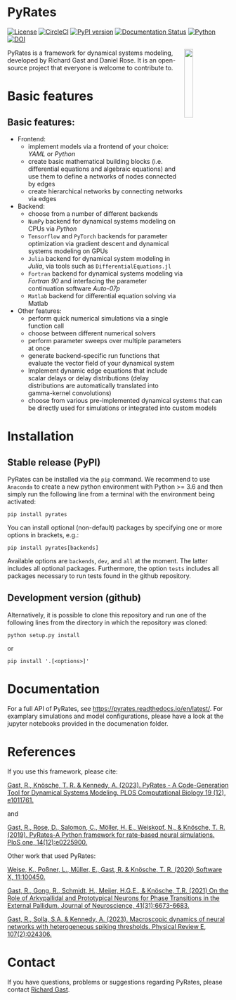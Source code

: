 PyRates
=======

[![License](https://img.shields.io/github/license/pyrates-neuroscience/PyRates.svg)](https://github.com/pyrates-neuroscience/PyRates) 
[![CircleCI](https://circleci.com/gh/pyrates-neuroscience/PyRates/tree/master.svg?style=svg)](https://circleci.com/gh/pyrates-neuroscience/PyRates/tree/master)
[![PyPI version](https://badge.fury.io/py/pyrates.svg)](https://badge.fury.io/py/pyrates)
[![Documentation Status](https://readthedocs.org/projects/pyrates/badge/?version=latest)](https://pyrates.readthedocs.io/en/latest/?badge=latest)
[![Python](https://img.shields.io/pypi/pyversions/pyrates.svg?style=plastic)](https://badge.fury.io/py/pyrates)
[![DOI](https://zenodo.org/badge/162463287.svg)](https://zenodo.org/badge/latestdoi/162463287)

<img src="https://github.com/pyrates-neuroscience/PyRates/blob/master/PyRates_logo_color.png" width="20%" heigth="20%" align="right">

PyRates is a framework for dynamical systems modeling, developed by Richard Gast and Daniel Rose. 
It is an open-source project that everyone is welcome to contribute to.

Basic features
===============

Basic features:
---------------

- Frontend:
   - implement models via a frontend of your choice: *YAML* or *Python*
   - create basic mathematical building blocks (i.e. differential equations and algebraic equations) and use them to define a networks of nodes connected by edges
   - create hierarchical networks by connecting networks via edges
- Backend:
   - choose from a number of different backends
   - `NumPy` backend for dynamical systems modeling on CPUs via *Python*
   - `Tensorflow` and `PyTorch` backends for parameter optimization via gradient descent and dynamical systems modeling on GPUs
   - `Julia` backend for dynamical system modeling in *Julia*, via tools such as `DifferentialEquations.jl`
   - `Fortran` backend for dynamical systems modeling via *Fortran 90* and interfacing the parameter continuation software *Auto-07p*
   - `Matlab` backend for differential equation solving via Matlab
- Other features:
   - perform quick numerical simulations via a single function call
   - choose between different numerical solvers
   - perform parameter sweeps over multiple parameters at once
   - generate backend-specific run functions that evaluate the vector field of your dynamical system
   - Implement dynamic edge equations that include scalar delays or delay distributions (delay distributions are automatically translated into gamma-kernel convolutions)
   - choose from various pre-implemented dynamical systems that can be directly used for simulations or integrated into custom models

Installation
============

Stable release (PyPI)
---------------------

PyRates can be installed via the `pip` command. We recommend to use `Anaconda` to create a new python environment with Python >= 3.6 and then simply run the following line from a terminal with the environment being activated:
```
pip install pyrates
```

You can install optional (non-default) packages by specifying one or more options in brackets, e.g.:
```
pip install pyrates[backends]
```

Available options are `backends`, `dev`, and `all` at the moment. 
The latter includes all optional packages. 
Furthermore, the option `tests` includes all packages necessary to run tests found in the github repository.

Development version (github)
----------------------------

Alternatively, it is possible to clone this repository and run one of the following lines 
from the directory in which the repository was cloned:
```
python setup.py install
```
or
```
pip install '.[<options>]'
```

Documentation
=============

For a full API of PyRates, see https://pyrates.readthedocs.io/en/latest/.
For examplary simulations and model configurations, please have a look at the jupyter notebooks provided in the documenation folder.

References
==========

If you use this framework, please cite:

[Gast, R., Knösche, T. R. & Kennedy, A. (2023). PyRates - A Code-Generation Tool for Dynamical Systems Modeling. PLOS Computational Biology 19 (12), e1011761.](https://journals.plos.org/ploscompbiol/article?id=10.1371/journal.pcbi.1011761)

and

[Gast, R., Rose, D., Salomon, C., Möller, H. E., Weiskopf, N., & Knösche, T. R. (2019). PyRates-A Python framework for rate-based neural simulations. PloS one, 14(12):e0225900.](https://doi.org/10.1371/journal.pone.0225900)

Other work that used PyRates:

[Weise, K., Poßner, L., Müller, E., Gast, R. & Knösche, T. R. (2020) Software X, 11:100450.](https://www.sciencedirect.com/science/article/pii/S2352711020300078)

[Gast, R., Gong, R., Schmidt, H., Meijer, H.G.E., & Knösche, T.R. (2021) On the Role of Arkypallidal and Prototypical Neurons for Phase Transitions in the External Pallidum. Journal of Neuroscience, 41(31):6673-6683.](https://www.jneurosci.org/content/41/31/6673.abstract)

[Gast, R., Solla, S.A. & Kennedy, A. (2023). Macroscopic dynamics of neural networks with heterogeneous spiking thresholds. Physical Review E, 107(2):024306.](https://journals.aps.org/pre/abstract/10.1103/PhysRevE.107.024306)


Contact
=======

If you have questions, problems or suggestions regarding PyRates, please contact [Richard Gast](https://www.richardgast.me).
